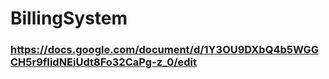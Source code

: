# BillingSystem

### https://docs.google.com/document/d/1Y3OU9DXbQ4b5WGGCH5r9fIidNEiUdt8Fo32CaPg-z_0/edit
